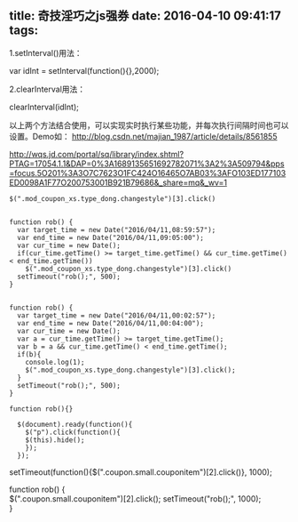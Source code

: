 title: 奇技淫巧之js强券
date: 2016-04-10 09:41:17
tags:
---

1.setInterval()用法：

var idInt = setInterval(function(){},2000);

2.clearInterval用法：

clearInterval(idInt);

以上两个方法结合使用，可以实现实时执行某些功能，并每次执行间隔时间也可以设置。Demo如：
http://blog.csdn.net/majian_1987/article/details/8561855

http://wqs.jd.com/portal/sq/library/index.shtml?PTAG=17054.1.1&DAP=0%3A1689135651692782071%3A2%3A509794&pps=focus.5O201%3A3O7C7623O1FC424O16465O7AB03%3AFO103ED177103ED0098A1F77O200753001B921B79686&_share=mq&_wv=1

```
$(".mod_coupon_xs.type_dong.changestyle")[3].click()


function rob() {  
  var target_time = new Date("2016/04/11,08:59:57");
  var end_time = new Date("2016/04/11,09:05:00");
  var cur_time = new Date();
  if(cur_time.getTime() >= target_time.getTime() && cur_time.getTime() < end_time.getTime())
    $(".mod_coupon_xs.type_dong.changestyle")[3].click()
  setTimeout("rob();", 500);  
}  


function rob() {  
  var target_time = new Date("2016/04/11,00:02:57");
  var end_time = new Date("2016/04/11,00:04:00");
  var cur_time = new Date();
  var a = cur_time.getTime() >= target_time.getTime();
  var b = a && cur_time.getTime() < end_time.getTime();
  if(b){
    console.log(1);
    $(".mod_coupon_xs.type_dong.changestyle")[3].click();
  }
  setTimeout("rob();", 500);  
}  

function rob(){}

  $(document).ready(function(){
    $("p").click(function(){
    $(this).hide();
    });
  });  
```



setTimeout(function(){$(".coupon.small.couponitem")[2].click()}, 1000);  

function rob() {  
  $(".coupon.small.couponitem")[2].click();
  setTimeout("rob();", 1000);  
}  
